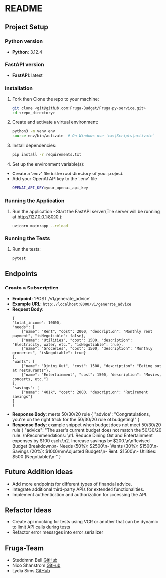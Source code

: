# README

## Project Setup

### Python version
- **Python**: 3.12.4

### FastAPI version
- **FastAPI**: latest

### Installation
1. Fork then Clone the repo to your machine:
    ```sh
    git clone <git@github.com:Fruga-Budget/Fruga-py-service.git>
    cd <repo_directory>
    ```
2. Create and activate a virtual environment:
    ```sh
    python3 -m venv env
    source env/bin/activate  # On Windows use `env\Scripts\activate`
    ```
3. Install dependencies:
    ```sh
    pip install -r requirements.txt
    ```
4. Set up the environment variable(s):
  - Create a '.env' file in the root directory of your project.
  - Add your OpenAI API key to the '.env' file
    ```sh
    OPENAI_API_KEY=your_openai_api_key
    ```

### Running the Application

1. Run the application - Start the FastAPI server(The server will be running at http://127.0.0.1:8000.):
    ```sh
    uvicorn main:app --reload
    ```
### Running the Tests

1. Run the tests:
    ```sh
    pytest
    ```
## Endpoints

### Create a Subscription
- **Endpoint**: 'POST /v1/generate_advice'
- **Example URL**: `http://localhost:8000/v1/generate_advice`
- **Request Body**:
    ```
  {
    "total_income": 10000,
    "needs": [
        {"name": "Rent", "cost": 2000, "description": "Monthly rent payment", "isNegotiable": false},
        {"name": "Utilities", "cost": 1500, "description": "Electricity, water, etc.", "isNegotiable": true},
        {"name": "Groceries", "cost": 1500, "description": "Monthly groceries", "isNegotiable": true}
    ],
    "wants": [
        {"name": "Dining Out", "cost": 1500, "description": "Eating out at restaurants"},
        {"name": "Entertainment", "cost": 1500, "description": "Movies, concerts, etc."}
    ],
    "savings": [
        {"name": "401k", "cost": 2000, "description": "Retirement savings"}
    ]
  }
    ```
- **Response Body**: meets 50/30/20 rule
  {
    "advice": "Congratulations, you're on the right track for the 50/30/20 rule of budgeting!"
  }
- **Response Body**: example snippet when budget does not meet 50/30/20 rule
  {
    "advice": "The user's current budget does not match the 50/30/20 rule. \nRecommendations: \n1. Reduce Dining Out and Entertainment expenses by $100 each.\n2. Increase savings by $200.\n\nRevised Budget Breakdown:\n- Needs (50%): $2500\n- Wants (30%): $1500\n- Savings (20%): $1000\n\nAdjusted Budget:\n- Rent: $1500\n- Utilities: $500 (Negotiable)\n-"
  }   

## Future Addition Ideas
- Add more endpoints for different types of financial advice.
- Integrate additional third-party APIs for extended functionalities.
- Implement authentication and authorization for accessing the API.


## Refactor Ideas
- Create api mocking for tests using VCR or another that can be dynamic to limit API calls during tests
- Refactor error messages into error serializer

## Fruga-Team
- Steddmnn Bell [GitHub](https://github.com/Steddy1Love)
- Nico Shanstrom [GitHub](https://github.com/NicoShanstrom)
- Lydia Sims [GitHub](https://github.com/LISims88)

